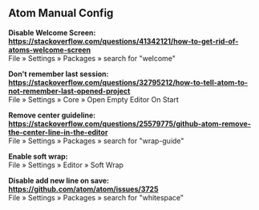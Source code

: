 ## Atom Manual Config  
**Disable Welcome Screen:**  
**https://stackoverflow.com/questions/41342121/how-to-get-rid-of-atoms-welcome-screen**  
File » Settings » Packages » search for "welcome"  

**Don't remember last session:**  
**https://stackoverflow.com/questions/32795212/how-to-tell-atom-to-not-remember-last-opened-project**  
File » Settings » Core » Open Empty Editor On Start  

**Remove center guideline:**  
**https://stackoverflow.com/questions/25579775/github-atom-remove-the-center-line-in-the-editor**  
File » Settings » Packages » search for "wrap-guide"  

**Enable soft wrap:**  
File » Settings » Editor » Soft Wrap   

**Disable add new line on save:**  
**https://github.com/atom/atom/issues/3725**  
File » Settings » Packages » search for "whitespace"